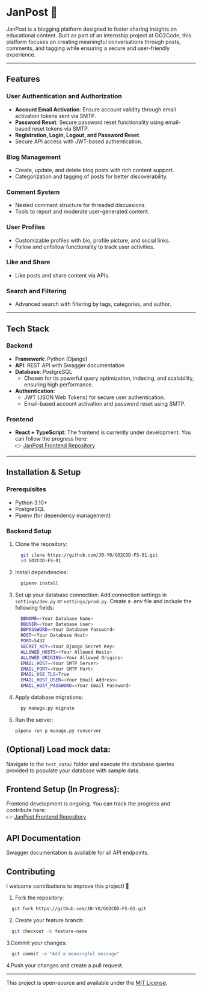 # **JanPost** 📝  
JanPost is a blogging platform designed to foster sharing insights on educational content. Built as part of an internship project at GO2Code, this platform focuses on creating meaningful conversations through posts, comments, and tagging while ensuring a secure and user-friendly experience.

---

## **Features**  

### **User Authentication and Authorization**  
- **Account Email Activation**: Ensure account validity through email activation tokens sent via SMTP.  
- **Password Reset**: Secure password reset functionality using email-based reset tokens via SMTP.  
- **Registration, Login, Logout, and Password Reset**.  
- Secure API access with JWT-based authentication.  

### **Blog Management**  
- Create, update, and delete blog posts with rich content support.  
- Categorization and tagging of posts for better discoverability.  

### **Comment System**  
- Nested comment structure for threaded discussions.  
- Tools to report and moderate user-generated content.  

### **User Profiles**  
- Customizable profiles with bio, profile picture, and social links.  
- Follow and unfollow functionality to track user activities.  

### **Like and Share**  
- Like posts and share content via APIs.  

### **Search and Filtering**  
- Advanced search with filtering by tags, categories, and author.  

---

## **Tech Stack**  

### **Backend**  
- **Framework**: Python (Django)  
- **API**: REST API with Swagger documentation  
- **Database**: PostgreSQL  
  - Chosen for its powerful query optimization, indexing, and scalability, ensuring high performance.  
- **Authentication**:  
  - JWT (JSON Web Tokens) for secure user authentication.  
  - Email-based account activation and password reset using SMTP.  

### **Frontend**  
- **React + TypeScript**: The frontend is currently under development. You can follow the progress here:  
  👉 [JanPost Frontend Repository](https://github.com/J0-Y0/GO2COD-FS-01-Frontend)

---

## **Installation & Setup**  

### **Prerequisites**  
- Python 3.10+
- PostgreSQL
- Pipenv (for dependency management)

### **Backend Setup**  
1. Clone the repository:  
    ```bash
      git clone https://github.com/J0-Y0/GO2COD-FS-01.git
      cd GO2COD-FS-01
    ```

2. Install dependencies:
    ```bash
      pipenv install
    ```
      
3. Set up your database connection:
      Add connection settings in `settings/dev.py` or `settings/prod.py`.
      Create a .env file and include the following fields: 
      ```bash
        DBNAME=<Your Database Name>
        DBUSER=<Your Database User>
        DBPASSWORD=<Your Database Password>
        HOST=<Your Database Host>
        PORT=5432
        SECRET_KEY=<Your Django Secret Key>
        ALLOWED_HOSTS=<Your Allowed Hosts>
        ALLOWED_ORIGINS=<Your Allowed Origins>
        EMAIL_HOST=<Your SMTP Server>
        EMAIL_PORT=<Your SMTP Port>
        EMAIL_USE_TLS=True
        EMAIL_HOST_USER=<Your Email Address>
        EMAIL_HOST_PASSWORD=<Your Email Password>
      ```
4. Apply database migrations:

    ```bash
      py manage.py migrate
    ```
5. Run the server:

    ```bash
    pipenv run p manage.py runserver
    ```
## **(Optional) Load mock data:**

Navigate to the `test_data/` folder and execute the database queries provided to populate your database with sample data.

## **Frontend Setup (In Progress):**  
Frontend development is ongoing. You can track the progress and contribute here:  
👉 [JanPost Frontend Repository](https://github.com/J0-Y0/GO2COD-FS-01-Frontend)

## **API Documentation**  
Swagger documentation is available for all API endpoints.  


## **Contributing**  
I  welcome contributions to improve this project! 🎉  

1. Fork the repository:  
  ```bash
    git fork https://github.com/J0-Y0/GO2COD-FS-01.git
  ```
2. Create your feature branch:
  ```bash
    git checkout -b feature-name
  ```
3.Commit your changes:
  ```bash
    git commit -m "Add a meaningful message"
  ```
4.Push your changes and create a pull request.

---


This project is open-source and available under the [MIT License](license).

